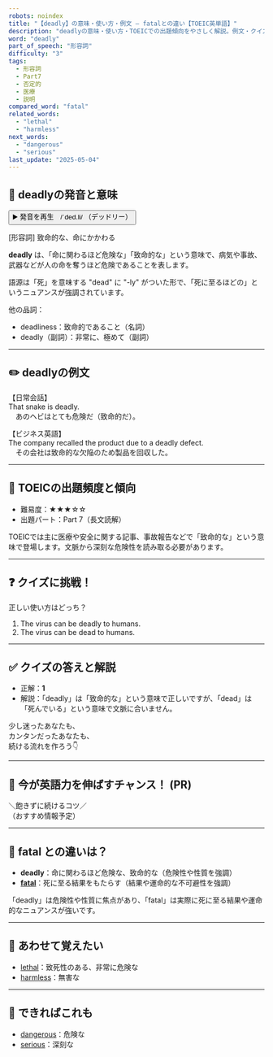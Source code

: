 ```yaml
---
robots: noindex
title: "【deadly】の意味・使い方・例文 ― fatalとの違い【TOEIC英単語】"
description: "deadlyの意味・使い方・TOEICでの出題傾向をやさしく解説。例文・クイズ付きでfatalとの違いもわかりやすく学べます。"
word: "deadly"
part_of_speech: "形容詞"
difficulty: "3"
tags:
  - 形容詞
  - Part7
  - 否定的
  - 医療
  - 説明
compared_word: "fatal"
related_words:
  - "lethal"
  - "harmless"
next_words:
  - "dangerous"
  - "serious"
last_update: "2025-05-04"
---
```


## 🔰 deadlyの発音と意味

<button class="play-audio" onclick="playTTS('deadly')">
  <span class="play-audio-main">
    ▶️ 発音を再生　/ˈded.li/
  </span>
  <span class="play-audio-sub">
    （デッドリー）
  </span>
</button>

[形容詞] 致命的な、命にかかわる

**deadly** は、「命に関わるほど危険な」「致命的な」という意味で、病気や事故、武器などが人の命を奪うほど危険であることを表します。

語源は「死」を意味する "dead" に "-ly" がついた形で、「死に至るほどの」というニュアンスが強調されています。

他の品詞：  
- deadliness：致命的であること（名詞）
- deadly（副詞）：非常に、極めて（副詞）

---

## ✏️ deadlyの例文

【日常会話】  
That snake is deadly.  
　あのヘビはとても危険だ（致命的だ）。

【ビジネス英語】  
The company recalled the product due to a deadly defect.  
　その会社は致命的な欠陥のため製品を回収した。

---

## 🎯 TOEICの出題頻度と傾向

- 難易度：★★★☆☆
- 出題パート：Part 7（長文読解）

TOEICでは主に医療や安全に関する記事、事故報告などで「致命的な」という意味で登場します。文脈から深刻な危険性を読み取る必要があります。

---

## ❓ クイズに挑戦！

正しい使い方はどっち？

1. The virus can be deadly to humans.  
2. The virus can be dead to humans.

---

## ✅ クイズの答えと解説

- 正解：**1**
- 解説：「deadly」は「致命的な」という意味で正しいですが、「dead」は「死んでいる」という意味で文脈に合いません。

少し迷ったあなたも、  
カンタンだったあなたも、  
続ける流れを作ろう👇️

---

## 🚀 今が英語力を伸ばすチャンス！ (PR)

<div class="info-center">
＼飽きずに続けるコツ／<br>  
（おすすめ情報予定）
</div>

---

## 🤔  fatal との違いは？

- **deadly**：命に関わるほど危険な、致命的な（危険性や性質を強調）
- **[fatal](/word/fatal/)**：死に至る結果をもたらす（結果や運命的な不可避性を強調）

「deadly」は危険性や性質に焦点があり、「fatal」は実際に死に至る結果や運命的なニュアンスが強いです。

---

## 🧩 あわせて覚えたい

- [lethal](/word/lethal/)：致死性のある、非常に危険な
- [harmless](/word/harmless/)：無害な

---

## 📖 できればこれも

- [dangerous](/word/dangerous/)：危険な
- [serious](/word/serious/)：深刻な

<!-- cvid: aid26_bid27 -->
